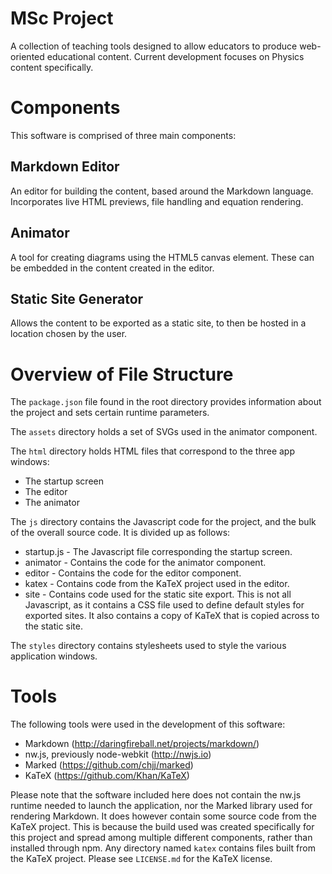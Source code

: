 # MSc Project

A collection of teaching tools designed to allow educators to produce web-oriented educational content. Current development focuses on Physics content specifically.

# Components

This software is comprised of three main components:

## Markdown Editor

An editor for building the content, based around the Markdown language. Incorporates live HTML previews, file handling and equation rendering.

## Animator

A tool for creating diagrams using the HTML5 canvas element. These can be embedded in the content created in the editor.

## Static Site Generator

Allows the content to be exported as a static site, to then be hosted in a location chosen by the user.

# Overview of File Structure

The `package.json` file found in the root directory provides information about the project and sets certain runtime parameters.

The `assets` directory holds a set of SVGs used in the animator component.

The `html` directory holds HTML files that correspond to the three app windows:

- The startup screen
- The editor
- The animator

The `js` directory contains the Javascript code for the project, and the bulk of the overall source code. It is divided up as follows:

- startup.js - The Javascript file corresponding the startup screen.
- animator - Contains the code for the animator component.
- editor - Contains the code for the editor component.
- katex - Contains code from the KaTeX project used in the editor.
- site - Contains code used for the static site export. This is not all Javascript, as it contains a CSS file used to define default styles for exported sites. It also contains a copy of KaTeX that is copied across to the static site.

The `styles` directory contains stylesheets used to style the various application windows.

# Tools

The following tools were used in the development of this software:

- Markdown (http://daringfireball.net/projects/markdown/)
- nw.js, previously node-webkit (http://nwjs.io)
- Marked (https://github.com/chjj/marked)
- KaTeX (https://github.com/Khan/KaTeX)

Please note that the software included here does not contain the nw.js runtime needed to launch the application, nor the Marked library used for rendering Markdown. It does however contain some source code from the KaTeX project. This is because the build used was created specifically for this project and spread among multiple different components, rather than installed through npm. Any directory named `katex` contains files built from the KaTeX project. Please see `LICENSE.md` for the KaTeX license.
